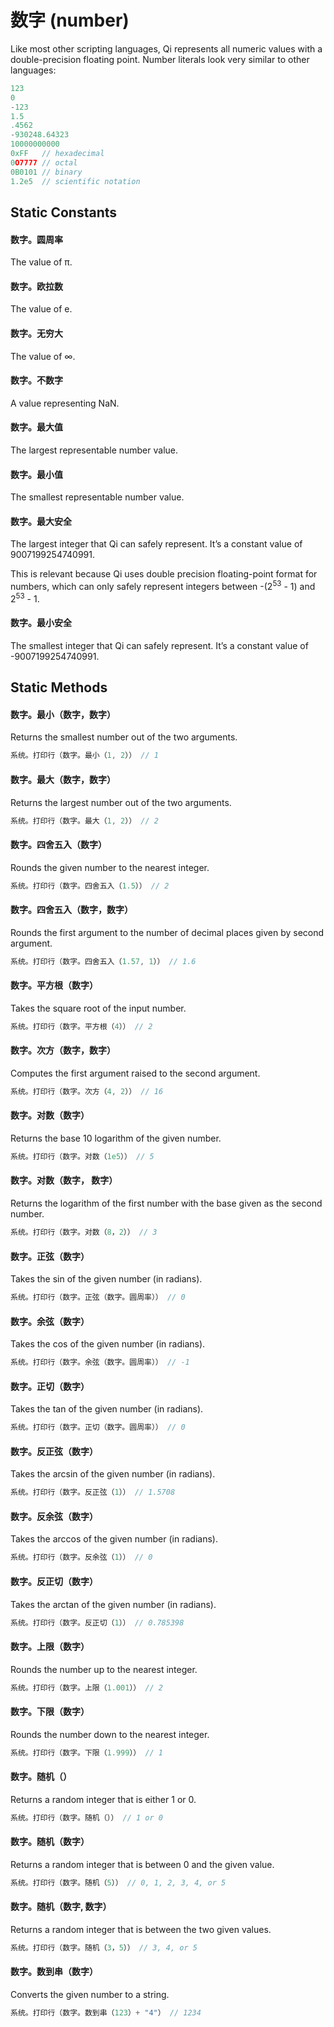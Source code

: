 # 数字 (number)
Like most other scripting languages, Qi represents all numeric values with a double-precision floating point. Number literals look very similar to other languages:
```c
123
0
-123
1.5
.4562
-930248.64323
10000000000
0xFF   // hexadecimal
0O7777 // octal
0B0101 // binary
1.2e5  // scientific notation
```

## Static Constants

#### **数字。圆周率**
The value of π.
#### **数字。欧拉数**
The value of e.
#### **数字。无穷大**
The value of ∞.
#### **数字。不数字**
A value representing NaN.
#### **数字。最大值**
The largest representable number value.
#### **数字。最小值**
The smallest representable number value.
#### **数字。最大安全**
The largest integer that Qi can safely represent. It’s a constant value of 9007199254740991.

This is relevant because Qi uses double precision floating-point format for numbers, which can only safely represent integers between -(2<sup>53</sup> - 1) and 2<sup>53</sup> - 1.
#### **数字。最小安全**
The smallest integer that Qi can safely represent. It’s a constant value of -9007199254740991.

## Static Methods

#### **数字。最小**（数字，数字）
Returns the smallest number out of the two arguments.
```c
系统。打印行（数字。最小（1, 2）） // 1
```
#### **数字。最大**（数字，数字）
Returns the largest number out of the two arguments.
```c
系统。打印行（数字。最大（1, 2）） // 2
```
#### **数字。四舍五入**（数字）
Rounds the given number to the nearest integer.
```c
系统。打印行（数字。四舍五入（1.5）） // 2
```
#### **数字。四舍五入**（数字，数字）
Rounds the first argument to the number of decimal places given by second argument.
```c
系统。打印行（数字。四舍五入（1.57, 1）） // 1.6
```
#### **数字。平方根**（数字）
Takes the square root of the input number.
```c
系统。打印行（数字。平方根（4）） // 2
```
#### **数字。次方**（数字，数字）
Computes the first argument raised to the second argument.
```c
系统。打印行（数字。次方（4, 2）） // 16
```
#### **数字。对数**（数字）
Returns the base 10 logarithm of the given number.
```c
系统。打印行（数字。对数（1e5）） // 5
```
#### **数字。对数**（数字， 数字）
Returns the logarithm of the first number with the base given as the second number.
```c
系统。打印行（数字。对数（8，2）） // 3
```
#### **数字。正弦**（数字）
Takes the sin of the given number (in radians).
```c
系统。打印行（数字。正弦（数字。圆周率）） // 0
```
#### **数字。余弦**（数字）
Takes the cos of the given number (in radians).
```c
系统。打印行（数字。余弦（数字。圆周率）） // -1
```
#### **数字。正切**（数字）
Takes the tan of the given number (in radians).
```c
系统。打印行（数字。正切（数字。圆周率）） // 0
```
#### **数字。反正弦**（数字）
Takes the arcsin of the given number (in radians).
```c
系统。打印行（数字。反正弦（1）） // 1.5708
```
#### **数字。反余弦**（数字）
Takes the arccos of the given number (in radians).
```c
系统。打印行（数字。反余弦（1）） // 0
```
#### **数字。反正切**（数字）
Takes the arctan of the given number (in radians).
```c
系统。打印行（数字。反正切（1）） // 0.785398
```
#### **数字。上限**（数字）
Rounds the number up to the nearest integer.
```c
系统。打印行（数字。上限（1.001）） // 2
```
#### **数字。下限**（数字）
Rounds the number down to the nearest integer.
```c
系统。打印行（数字。下限（1.999）） // 1
```
#### **数字。随机**（）
Returns a random integer that is either 1 or 0.
```c
系统。打印行（数字。随机（）） // 1 or 0
```
#### **数字。随机**（数字）
Returns a random integer that is between 0 and the given value.
```c
系统。打印行（数字。随机（5）） // 0, 1, 2, 3, 4, or 5
```
#### **数字。随机**（数字, 数字）
Returns a random integer that is between the two given values.
```c
系统。打印行（数字。随机（3，5）） // 3, 4, or 5
```
#### **数字。数到串**（数字）
Converts the given number to a string.
```c
系统。打印行（数字。数到串（123）+ "4"） // 1234
```
